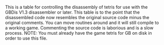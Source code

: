 This is a table for controlling the disassembly of tetris for use with the GBDis V1.3 disassembler or later. This table is to the point that the disassembled code now resembles the original source code minus the original comments. You can move routines around and it will still compile to a working game. Commenting the source code is laborious and is a slow process. NOTE: You must already have the game tetris for GB on disk in order to use this file.
